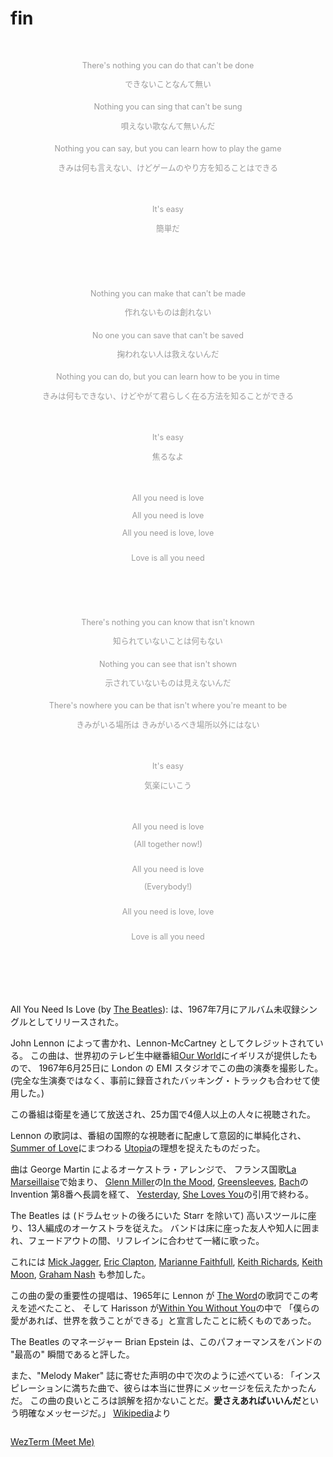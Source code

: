# fin

<div style="color: #999999; font-size: 90%;">
<div style="text-align: center; margin-top: 4em">
There's nothing you can do that can't be done

できないことなんて無い
</div>

<div style="text-align: center; margin-top: 1.6em">
Nothing you can sing that can't be sung

唄えない歌なんて無いんだ
</div>

<div style="text-align: center; margin-top: 1.6em">
Nothing you can say, but you can learn how to play the game

きみは何も言えない、けどゲームのやり方を知ることはできる
</div>

<div style="text-align: center; margin-top: 4em">
It's easy

簡単だ
</div>

<div style="text-align: center; margin-top: 7em">
Nothing you can make that can't be made

作れないものは創れない
</div>

<div style="text-align: center; margin-top: 1.6em">
No one you can save that can't be saved

掬われない人は救えないんだ
</div>

<div style="text-align: center; margin-top: 1.6em">
Nothing you can do, but you can learn how to be you in time

きみは何もできない、けどやがて君らしく在る方法を知ることができる
</div>

<div style="text-align: center; margin-top: 4em">
It's easy

焦るなよ
</div>

<div style="text-align: center; margin-top: 4em">
All you need is love

All you need is love

All you need is love, love
</div>

<div style="text-align: center; margin-top: 2em">
Love is all you need
</div>

<div style="text-align: center; margin-top: 7em">
There's nothing you can know that isn't known

知られていないことは何もない
</div>

<div style="text-align: center; margin-top: 1.6em">
Nothing you can see that isn't shown

示されていないものは見えないんだ
</div>

<div style="text-align: center; margin-top: 1.6em">
There's nowhere you can be that isn't where you're meant to be

きみがいる場所は きみがいるべき場所以外にはない
</div>

<div style="text-align: center; margin-top: 4em">
It's easy

気楽にいこう
</div>

<div style="text-align: center; margin-top: 4em">
All you need is love

(All together now!)
</div>

<div style="text-align: center; margin-top: 2em">
All you need is love

(Everybody!)
</div>

<div style="text-align: center; margin-top: 2em">
All you need is love, love
</div>

<div style="text-align: center; margin-top: 2em">
Love is all you need
</div>
</div>

<div style="margin-top:7em"></div>

<div class="footnote-definition">
<p>All You Need Is Love (by <a href="https://en.wikipedia.org/wiki/The_Beatles">The Beatles</a>):
は、1967年7月にアルバム未収録シングルとしてリリースされた。</p>
<p>John Lennon によって書かれ、Lennon-McCartney としてクレジットされている。
この曲は、世界初のテレビ生中継番組<a href="https://en.wikipedia.org/wiki/Our_World_(1967_TV_program)">Our World</a>にイギリスが提供したもので、
1967年6月25日に London の EMI スタジオでこの曲の演奏を撮影した。
(完全な生演奏ではなく、事前に録音されたバッキング・トラックも合わせて使用した。)</p>
<p>この番組は衛星を通じて放送され、25カ国で4億人以上の人々に視聴された。</p>
</div>

<div class="footnote-definition">
<p>Lennon の歌詞は、番組の国際的な視聴者に配慮して意図的に単純化され、
<a href="https://en.wikipedia.org/wiki/Summer_of_Love">Summer of Love</a>にまつわる
<a href="https://en.wikipedia.org/wiki/Utopia">Utopia</a>の理想を捉えたものだった。</p>
<p>曲は George Martin によるオーケストラ・アレンジで、
フランス国歌<a href="https://en.wikipedia.org/wiki/La_Marseillaise">La Marseillaise</a>で始まり、
<a href="https://en.wikipedia.org/wiki/Glenn_Miller">Glenn Miller</a>の<a href="https://en.wikipedia.org/wiki/In_the_Mood">In the Mood</a>,
<a href="https://en.wikipedia.org/wiki/Greensleeves">Greensleeves</a>,
<a href="https://en.wikipedia.org/wiki/Johann_Sebastian_Bach">Bach</a>の Invention 第8番ヘ長調を経て、
<a href="https://en.wikipedia.org/wiki/Yesterday_(song)">Yesterday</a>,
<a href="https://en.wikipedia.org/wiki/She_Loves_You">She Loves You</a>の引用で終わる。</p>
</div>

<div class="footnote-definition">
<p>The Beatles は (ドラムセットの後ろにいた Starr を除いて) 高いスツールに座り、13人編成のオーケストラを従えた。
バンドは床に座った友人や知人に囲まれ、フェードアウトの間、リフレインに合わせて一緒に歌った。</p>
<p>これには
<a href="https://en.wikipedia.org/wiki/Mick_Jagger">Mick Jagger</a>,
<a href="https://en.wikipedia.org/wiki/Eric_Clapton">Eric Clapton</a>,
<a href="https://en.wikipedia.org/wiki/Marianne_Faithfull">Marianne Faithfull</a>,
<a href="https://en.wikipedia.org/wiki/Keith_Richards">Keith Richards</a>,
<a href="https://en.wikipedia.org/wiki/Keith_Moon">Keith Moon</a>,
<a href="https://en.wikipedia.org/wiki/Graham_Nash">Graham Nash</a>
も参加した。
</p>
</div>

<div class="footnote-definition">
<p>この曲の愛の重要性の提唱は、1965年に Lennon が
<a href="https://en.wikipedia.org/wiki/The_Word_(song)">The Word</a>の歌詞でこの考えを述べたこと、
そして Harisson が<a href="https://en.wikipedia.org/wiki/Within_You_Without_You">Within You Without You</a>の中で
「僕らの愛があれば、世界を救うことができる」と宣言したことに続くものであった。</p>
</div>

<div class="footnote-definition">
<p>The Beatles のマネージャー Brian Epstein は、このパフォーマンスをバンドの "最高の" 瞬間であると評した。</p>
<p>また、"Melody Maker" 誌に寄せた声明の中で次のように述べている:
「インスピレーションに満ちた曲で、彼らは本当に世界にメッセージを伝えたかったんだ。
この曲の良いところは誤解を招かないことだ。<strong>愛さえあればいいんだ</strong>という明確なメッセージだ。」
<a href="https://en.wikipedia.org/wiki/All_You_Need_Is_Love">Wikipedia</a>より</p>
</div>

<div style="margin-top:2em"></div>
<nav class="nav-wrapper" aria-label="Page navigation">
  <a rel="prev" href="outro/wezterm-meet-me.html" class="nav-chapters" aria-label="Previous chapter: WezTerm (Meet Me)">
    <div class="icon-prev fa-icon"></div>
    WezTerm (Meet Me)
  </a>
</nav>
<div style="margin-top:140em"></div>

![風の電話1](img/denwa1.webp)

![風の電話2](img/denwa2.webp)

父と母へ捧ぐ
{{footnote: [風の電話](https://bell-gardia.jp/guide/kaze-no-denwa/)}}
{{footnote: [風の電話 (映画)](https://ja.wikipedia.org/wiki/風の電話_(映画)) }}
